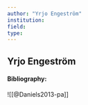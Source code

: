 ```yaml
---
author: "Yrjo Engeström"
institution:
field:
type:
---
```


## Yrjo Engeström
#### Bibliography:

![[@Daniels2013-pa]]